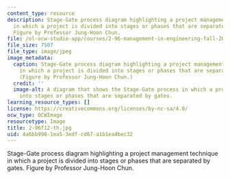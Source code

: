```yaml
---
content_type: resource
description: Stage-Gate process diagram highlighting a project management technique
  in which a project is divided into stages or phases that are separated by gates.
  Figure by Professor Jung-Hoon Chun.
file: /ol-ocw-studio-app/courses/2-96-management-in-engineering-fall-2012/4a6bb9981ea53edfcd67a1b1ea4bec32_2-96f12-th.jpg
file_size: 7507
file_type: image/jpeg
image_metadata:
  caption: Stage-Gate process diagram highlighting a project management technique
    in which a project is divided into stages or phases that are separated by gates.
    (Figure by Professor Jung-Hoon Chun.)
  credit: ''
  image-alt: A diagram that shows the Stage-Gate process in which a project is divided
    into stages or phases that are separated by gates.
learning_resource_types: []
license: https://creativecommons.org/licenses/by-nc-sa/4.0/
ocw_type: OCWImage
resourcetype: Image
title: 2-96f12-th.jpg
uid: 4a6bb998-1ea5-3edf-cd67-a1b1ea4bec32
---
```

Stage-Gate process diagram highlighting a project management technique in which a project is divided into stages or phases that are separated by gates. Figure by Professor Jung-Hoon Chun.